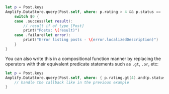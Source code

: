```swift
let p = Post.keys
Amplify.DataStore.query(Post.self, where: p.rating > 4 && p.status == .active) {
    switch $0 {
    case .success(let result):
        // result if of type [Post]
        print("Posts: \(result)")
    case .failure(let error):
        print("Error listing posts - \(error.localizedDescription)")
    }
}
```

You can also write this in a compositional function manner by replacing the operators with their equivalent predicate statements such as `.gt`, `.or`, etc:

```swift
let p = Post.keys
Amplify.DataStore.query(Post.self, where: { p.rating.gt(4).and(p.status.eq(.active)) }) {
    // handle the callback like in the previous example
}
```
